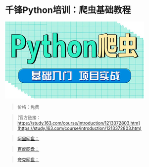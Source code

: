 # 千锋Python培训：爬虫基础教程

![img](../../../assets/study163/free/2b9a9fcff93a43bca2f1e5a83e59b7db.jpg)

> 价格：免费

> [官方链接：https://study.163.com/course/introduction/1213372803.htm](https://study.163.com/course/introduction/1213372803.htm)

> [阿里网盘：]()

> [百度网盘：]()

> [夸克网盘：]()
